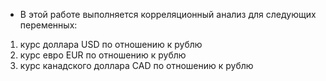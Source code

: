 - В этой работе выполняется корреляционный анализ для следующих переменных:
1) курс доллара USD по отношению к рублю
2) курс евро EUR по отношению к рублю
3) курс канадского доллара CAD по отношению к рублю
